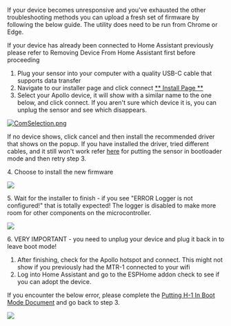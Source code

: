 If your device becomes unresponsive and you've exhausted the other troubleshooting methods you can upload a fresh set of firmware by following the below guide. The utility does need to be run from Chrome or Edge.

If your device has already been connected to Home Assistant previously please refer to Removing Device From Home Assistant first before proceeding

1. Plug your sensor into your computer with a quality USB-C cable that supports data transfer
2. Navigate to our installer page and click connect [\*\* Install Page \*\*](https://apolloautomation.github.io/H-1/)
3. Select your Apollo device, it will show with a similar name to the one below, and click connect. If you aren't sure which device it is, you can unplug the sensor and see which disappears.

[![ComSelection.png](https://apolloautomation.github.io/docs/products/mtr1/assets/comselection.png)](https://apolloautomation.github.io/docs/products/mtr1/assets/comselection.png)

If no device shows, click cancel and then install the recommended driver that shows on the popup. If you have installed the driver, tried different cables, and it still won't work refer [here](https://wiki.apolloautomation.com/products/h1/boot-mode/) for putting the sensor in bootloader mode and then retry step 3.

4\. Choose to install the new firmware

[![](https://apolloautomation.github.io/docs/products/mtr1/assets/image-1698806750134.png)](https://apolloautomation.github.io/docs/products/mtr1/assets/image-1698806750134.png)

5\. Wait for the installer to finish - if you see "ERROR Logger is not configured!" that is totally expected! The logger is disabled to make more room for other components on the microcontroller.

[![](https://apolloautomation.github.io/docs/products/mtr1/assets/image-1698806082666.png)](https://apolloautomation.github.io/docs/products/mtr1/assets/image-1698806082666.png)

6\. VERY IMPORTANT - you need to unplug your device and plug it back in to leave boot mode!

1. After finishing, check for the Apollo hotspot and connect. This might not show if you previously had the MTR-1 connected to your wifi
2. Log into Home Assistant and go to the ESPHome addon check to see if you can adopt the device.

If you encounter the below error, please complete the [Putting H-1 In Boot Mode Document](https://wiki.apolloautomation.com/products/h1/boot-mode/) and go back to step 3.

[![](https://apolloautomation.github.io/docs/products/mtr1/assets/image-1698806793309.png)](https://apolloautomation.github.io/docs/products/mtr1/assets/image-1698806793309.png)